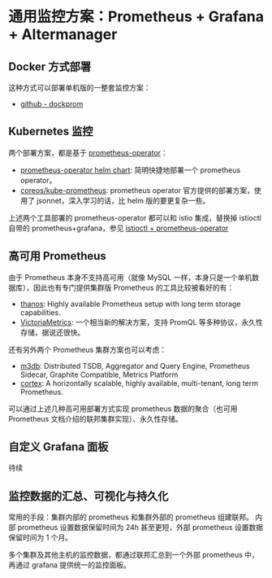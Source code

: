 # 通用监控方案：Prometheus + Grafana + Altermanager


## Docker 方式部署

这种方式可以部署单机版的一整套监控方案：

- [github - dockprom](https://github.com/stefanprodan/dockprom)

## Kubernetes 监控

两个部署方案，都是基于 [prometheus-operator](https://github.com/prometheus-operator/prometheus-operator)：

- [prometheus-operator helm chart](https://github.com/helm/charts/tree/master/stable/prometheus-operator): 简明快捷地部署一个 prometheus operator。
- [coreos/kube-prometheus](https://github.com/coreos/kube-prometheus): prometheus operator 官方提供的部署方案，使用了 jsonnet，深入学习的话，比 helm 版的要更复杂一些。

上述两个工具部署的 prometheus-operator 都可以和 istio 集成，替换掉 istioctl 自带的 prometheus+grafana，参见 [istioctl + prometheus-operator](/kubernetes/service_mesh/README.md)


## 高可用 Prometheus

由于 Prometheus 本身不支持高可用（就像 MySQL 一样，本身只是一个单机数据库），因此也有专门提供集群版 Prometheus 的工具比较被看好的有：

- [thanos](https://github.com/thanos-io/thanos): Highly available Prometheus setup with long term storage capabilities.
- [VictoriaMetrics](https://github.com/VictoriaMetrics/VictoriaMetrics): 一个相当新的解决方案，支持 PromQL 等多种协议，永久性存储，据说还很快。

还有另外两个 Prometheus 集群方案也可以考虑：

- [m3db](https://github.com/m3db/m3): Distributed TSDB, Aggregator and Query Engine, Prometheus Sidecar, Graphite Compatible, Metrics Platform 
- [cortex](https://github.com/cortexproject/cortex): A horizontally scalable, highly available, multi-tenant, long term Prometheus.



可以通过上述几种高可用部署方式实现 prometheus 数据的聚合（也可用 Prometheus 文档介绍的联邦集群实现）、永久性存储。

## 自定义 Grafana 面板

待续


## 监控数据的汇总、可视化与持久化

常用的手段：集群内部的 prometheus 和集群外部的 prometheus 组建联邦。
内部 prometheus 设置数据保留时间为 24h 甚至更短，外部 prometheus 设置数据保留时间为 1 个月。

多个集群及其他主机的监控数据，都通过联邦汇总到一个外部 prometheus 中，再通过 grafana 提供统一的监控面板。
